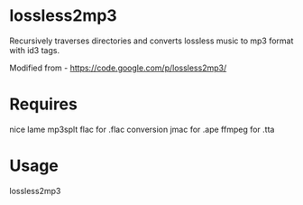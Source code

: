 # lossless2mp3
Recursively traverses directories and converts lossless music to mp3 format with id3 tags.

Modified from - https://code.google.com/p/lossless2mp3/ 

# Requires

nice
lame
mp3splt
flac for .flac conversion
jmac for .ape
ffmpeg for .tta

# Usage

lossless2mp3 <directory-to-search-from>


